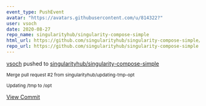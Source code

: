 ```yaml
---
event_type: PushEvent
avatar: "https://avatars.githubusercontent.com/u/814322?"
user: vsoch
date: 2020-08-27
repo_name: singularityhub/singularity-compose-simple
html_url: https://github.com/singularityhub/singularity-compose-simple/commit/fe27a04df6134a3240bda8d9495d37f579c8bcaf
repo_url: https://github.com/singularityhub/singularity-compose-simple
---
```


<a href='https://github.com/vsoch' target='_blank'>vsoch</a> pushed to <a href='https://github.com/singularityhub/singularity-compose-simple' target='_blank'>singularityhub/singularity-compose-simple</a>

<small>Merge pull request #2 from singularityhub/updating-tmp-opt

Updating /tmp to /opt</small>

<a href='https://github.com/singularityhub/singularity-compose-simple/commit/fe27a04df6134a3240bda8d9495d37f579c8bcaf' target='_blank'>View Commit</a>
